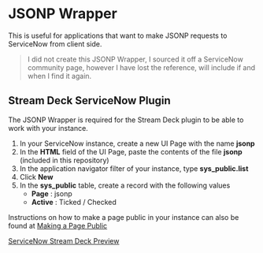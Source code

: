 # JSONP Wrapper
This is useful for applications that want to make JSONP requests to ServiceNow from client side.

> I did not create this JSONP Wrapper, I sourced it off a ServiceNow community page, however I have lost the reference, will include if and when I find it again.

## Stream Deck ServiceNow Plugin
The JSONP Wrapper is required for the Stream Deck plugin to be able to work with your instance.

1. In your ServiceNow instance, create a new UI Page with the name **jsonp**
2. In the **HTML** field of the UI Page, paste the contents of the file **jsonp** (included in this repository)
3. In the application navigator filter of your instance, type **sys_public.list**
4. Click **New**
5. In the **sys_public** table, create a record with the following values
   - **Page** : jsonp 
   - **Active** : Ticked / Checked

Instructions on how to make a page public in your instance can also be found at [Making a Page Public](http://wiki.servicenow.com/index.php?title=Making_a_Page_Public)

[ServiceNow Stream Deck Preview](preview.PNG)
